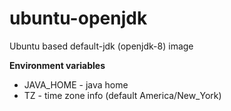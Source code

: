# ubuntu-openjdk
Ubuntu based default-jdk (openjdk-8) image

**Environment variables**
* JAVA_HOME - java home
* TZ - time zone info (default America/New_York)
